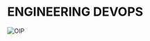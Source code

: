 # ENGINEERING DEVOPS

![OIP](https://user-images.githubusercontent.com/117872283/219329603-62f1b4eb-0245-422c-b7f6-b6aa686e460f.jpg)

